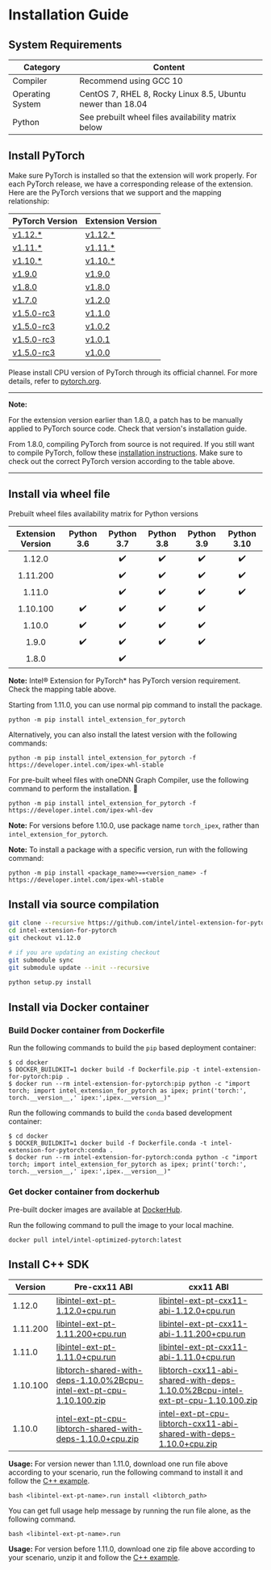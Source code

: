 Installation Guide
==================

## System Requirements

|Category|Content|
|--|--|
|Compiler|Recommend using GCC 10|
|Operating System|CentOS 7, RHEL 8, Rocky Linux 8.5, Ubuntu newer than 18.04|
|Python|See prebuilt wheel files availability matrix below|

## Install PyTorch

Make sure PyTorch is installed so that the extension will work properly. For each PyTorch release, we have a corresponding release of the extension. Here are the PyTorch versions that we support and the mapping relationship:

|PyTorch Version|Extension Version|
|--|--|
|[v1.12.\*](https://github.com/pytorch/pytorch/tree/v1.12.0 "v1.12.0")|[v1.12.\*](https://github.com/intel/intel-extension-for-pytorch/tree/v1.12.0)|
|[v1.11.\*](https://github.com/pytorch/pytorch/tree/v1.11.0 "v1.11.0")|[v1.11.\*](https://github.com/intel/intel-extension-for-pytorch/tree/v1.11.200)|
|[v1.10.\*](https://github.com/pytorch/pytorch/tree/v1.10.0 "v1.10.0")|[v1.10.\*](https://github.com/intel/intel-extension-for-pytorch/tree/v1.10.100)|
|[v1.9.0](https://github.com/pytorch/pytorch/tree/v1.9.0 "v1.9.0")|[v1.9.0](https://github.com/intel/intel-extension-for-pytorch/tree/v1.9.0)|
|[v1.8.0](https://github.com/pytorch/pytorch/tree/v1.8.0 "v1.8.0")|[v1.8.0](https://github.com/intel/intel-extension-for-pytorch/tree/v1.8.0)|
|[v1.7.0](https://github.com/pytorch/pytorch/tree/v1.7.0 "v1.7.0")|[v1.2.0](https://github.com/intel/intel-extension-for-pytorch/tree/v1.2.0)|
|[v1.5.0-rc3](https://github.com/pytorch/pytorch/tree/v1.5.0-rc3 "v1.5.0-rc3")|[v1.1.0](https://github.com/intel/intel-extension-for-pytorch/tree/v1.1.0)|
|[v1.5.0-rc3](https://github.com/pytorch/pytorch/tree/v1.5.0-rc3 "v1.5.0-rc3")|[v1.0.2](https://github.com/intel/intel-extension-for-pytorch/tree/v1.0.2)|
|[v1.5.0-rc3](https://github.com/pytorch/pytorch/tree/v1.5.0-rc3 "v1.5.0-rc3")|[v1.0.1](https://github.com/intel/intel-extension-for-pytorch/tree/v1.0.1)|
|[v1.5.0-rc3](https://github.com/pytorch/pytorch/tree/v1.5.0-rc3 "v1.5.0-rc3")|[v1.0.0](https://github.com/intel/intel-extension-for-pytorch/tree/v1.0.0)|

Please install CPU version of PyTorch through its official channel. For more details, refer to [pytorch.org](https://pytorch.org/get-started/locally/).

---

**Note:**

For the extension version earlier than 1.8.0, a patch has to be manually applied to PyTorch source code. Check that version's installation guide.

From 1.8.0, compiling PyTorch from source is not required. If you still want to compile PyTorch, follow these [installation instructions](https://github.com/pytorch/pytorch#installation). Make sure to check out the correct PyTorch version according to the table above.

---

## Install via wheel file

Prebuilt wheel files availability matrix for Python versions

| Extension Version | Python 3.6 | Python 3.7 | Python 3.8 | Python 3.9 | Python 3.10 |
| :--: | :--: | :--: | :--: | :--: | :--: |
| 1.12.0 |  | ✔️ | ✔️ | ✔️ | ✔️ |
| 1.11.200 |  | ✔️ | ✔️ | ✔️ | ✔️ |
| 1.11.0 |  | ✔️ | ✔️ | ✔️ | ✔️ |
| 1.10.100 | ✔️ | ✔️ | ✔️ | ✔️ |  |
| 1.10.0 | ✔️ | ✔️ | ✔️ | ✔️ |  |
| 1.9.0 | ✔️ | ✔️ | ✔️ | ✔️ |  |
| 1.8.0 |  | ✔️ |  |  |  |

**Note:** Intel® Extension for PyTorch\* has PyTorch version requirement. Check the mapping table above.

Starting from 1.11.0, you can use normal pip command to install the package.

```
python -m pip install intel_extension_for_pytorch
```

Alternatively, you can also install the latest version with the following commands:

```
python -m pip install intel_extension_for_pytorch -f https://developer.intel.com/ipex-whl-stable
```

For pre-built wheel files with oneDNN Graph Compiler, use the following command to perform the installation.
<a class="headerlink" id="installation_onednn_graph_compiler" title="Permalink to this headline"></a>
```
python -m pip install intel_extension_for_pytorch -f https://developer.intel.com/ipex-whl-dev
```

**Note:** For versions before 1.10.0, use package name `torch_ipex`, rather than `intel_extension_for_pytorch`.

**Note:** To install a package with a specific version, run with the following command:

```
python -m pip install <package_name>==<version_name> -f https://developer.intel.com/ipex-whl-stable
```

## Install via source compilation

```bash
git clone --recursive https://github.com/intel/intel-extension-for-pytorch
cd intel-extension-for-pytorch
git checkout v1.12.0

# if you are updating an existing checkout
git submodule sync
git submodule update --init --recursive

python setup.py install
```

## Install via Docker container

### Build Docker container from Dockerfile

Run the following commands to build the `pip` based deployment container:

```console
$ cd docker
$ DOCKER_BUILDKIT=1 docker build -f Dockerfile.pip -t intel-extension-for-pytorch:pip .
$ docker run --rm intel-extension-for-pytorch:pip python -c "import torch; import intel_extension_for_pytorch as ipex; print('torch:', torch.__version__,' ipex:',ipex.__version__)"
```

Run the following commands to build the `conda` based development container:

```console
$ cd docker
$ DOCKER_BUILDKIT=1 docker build -f Dockerfile.conda -t intel-extension-for-pytorch:conda .
$ docker run --rm intel-extension-for-pytorch:conda python -c "import torch; import intel_extension_for_pytorch as ipex; print('torch:', torch.__version__,' ipex:',ipex.__version__)"
```

### Get docker container from dockerhub

Pre-built docker images are available at [DockerHub](https://hub.docker.com/r/intel/intel-optimized-pytorch/tags).

Run the following command to pull the image to your local machine.

```console
docker pull intel/intel-optimized-pytorch:latest
```

## Install C++ SDK

|Version|Pre-cxx11 ABI|cxx11 ABI|
|--|--|--|
| 1.12.0 | [libintel-ext-pt-1.12.0+cpu.run](http://intel-optimized-pytorch.s3.cn-north-1.amazonaws.com.cn/libtorch_zip/libintel-ext-pt-1.12.0%2Bcpu.run) | [libintel-ext-pt-cxx11-abi-1.12.0+cpu.run](http://intel-optimized-pytorch.s3.cn-north-1.amazonaws.com.cn/libtorch_zip/libintel-ext-pt-cxx11-abi-1.12.0%2Bcpu.run) |
| 1.11.200 | [libintel-ext-pt-1.11.200+cpu.run](http://intel-optimized-pytorch.s3.cn-north-1.amazonaws.com.cn/libtorch_zip/libintel-ext-pt-shared-with-deps-1.11.200%2Bcpu.run) | [libintel-ext-pt-cxx11-abi-1.11.200+cpu.run](http://intel-optimized-pytorch.s3.cn-north-1.amazonaws.com.cn/libtorch_zip/libintel-ext-pt-cxx11-abi-shared-with-deps-1.11.200%2Bcpu.run) |
| 1.11.0 | [libintel-ext-pt-1.11.0+cpu.run](http://intel-optimized-pytorch.s3.cn-north-1.amazonaws.com.cn/libtorch_zip/libintel-ext-pt-1.11.0%2Bcpu.run) | [libintel-ext-pt-cxx11-abi-1.11.0+cpu.run](http://intel-optimized-pytorch.s3.cn-north-1.amazonaws.com.cn/libtorch_zip/libintel-ext-pt-cxx11-abi-1.11.0%2Bcpu.run) |
| 1.10.100 | [libtorch-shared-with-deps-1.10.0%2Bcpu-intel-ext-pt-cpu-1.10.100.zip](http://intel-optimized-pytorch.s3.cn-north-1.amazonaws.com.cn/wheels/v1.10/libtorch-shared-with-deps-1.10.0%2Bcpu-intel-ext-pt-cpu-1.10.100.zip) | [libtorch-cxx11-abi-shared-with-deps-1.10.0%2Bcpu-intel-ext-pt-cpu-1.10.100.zip](http://intel-optimized-pytorch.s3.cn-north-1.amazonaws.com.cn/wheels/v1.10/libtorch-cxx11-abi-shared-with-deps-1.10.0%2Bcpu-intel-ext-pt-cpu-1.10.100.zip) |
| 1.10.0 | [intel-ext-pt-cpu-libtorch-shared-with-deps-1.10.0+cpu.zip](https://intel-optimized-pytorch.s3.cn-north-1.amazonaws.com.cn/wheels/v1.10/intel-ext-pt-cpu-libtorch-shared-with-deps-1.10.0%2Bcpu.zip) | [intel-ext-pt-cpu-libtorch-cxx11-abi-shared-with-deps-1.10.0+cpu.zip](https://intel-optimized-pytorch.s3.cn-north-1.amazonaws.com.cn/wheels/v1.10/intel-ext-pt-cpu-libtorch-cxx11-abi-shared-with-deps-1.10.0%2Bcpu.zip) |

**Usage:** For version newer than 1.11.0, download one run file above according to your scenario, run the following command to install it and follow the [C++ example](./examples.md#c).
```
bash <libintel-ext-pt-name>.run install <libtorch_path>
```

You can get full usage help message by running the run file alone, as the following command.

```
bash <libintel-ext-pt-name>.run
```

**Usage:** For version before 1.11.0, download one zip file above according to your scenario, unzip it and follow the [C++ example](./examples.md#c).
